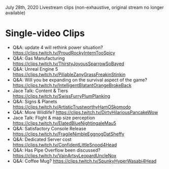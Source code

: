 July 28th, 2020 Livestream clips (non-exhaustive, original stream no longer available)

# Single-video Clips
* Q&A: update 4 will rethink power situation? https://clips.twitch.tv/ProudRockyInternTooSpicy
* Q&A: Gas Manufacturing https://clips.twitch.tv/ThirstyJoyousSparrowSoBayed
* Q&A: Unreal Engine 5 https://clips.twitch.tv/PiliableZanyGrassFreakinStinkin
* Q&A: Will you be expanding on the survival aspect of the game? https://clips.twitch.tv/IntelligentBlatantOrangeBrokeBack
* Jace Talk: Content & Tiers https://clips.twitch.tv/SwissFurryPlumPlanking
* Q&A: Signs & Planets https://clips.twitch.tv/ArtisticTrustworthyHamOSkomodo
* Q&A: More Wildlife? https://clips.twitch.tv/DirtyHilariousPancakeWow
* Jace Talk: Flight & map size perception https://clips.twitch.tv/ElatedBlueNightingaleMau5
* Q&A: Satisfactory Console Release https://clips.twitch.tv/FragileNimbleEggnogDatSheffy
* Q&A: Dedicated Server cost https://clips.twitch.tv/ConfidentLittleSnood4Head
* Q&A: Has Pipe Overflow been discussed? https://clips.twitch.tv/VainArtsyLeopardUncleNox
* Q&A: Coffee Mug? https://clips.twitch.tv/SpunkyHyperWasabi4Head
